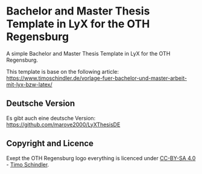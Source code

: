 # Bachelor and Master Thesis Template in LyX for the OTH Regensburg
A simple Bachelor and Master Thesis Template in LyX for the OTH Regensburg.

This template is base on the following article: https://www.timoschindler.de/vorlage-fuer-bachelor-und-master-arbeit-mit-lyx-bzw-latex/

## Deutsche Version
Es gibt auch eine deutsche Version: https://github.com/marove2000/LyXThesisDE

## Copyright and Licence
Exept the OTH Regensburg logo everything is licenced under [CC-BY-SA 4.0](https://creativecommons.org/licenses/by-sa/4.0/) - [Timo Schindler](https://www.timoschindler.de).
